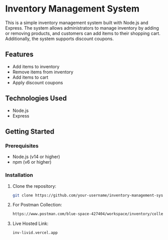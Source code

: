 # Inventory Management System

This is a simple inventory management system built with Node.js and Express. The system allows administrators to manage inventory by adding or removing products, and customers can add items to their shopping cart. Additionally, the system supports discount coupons.

## Features

- Add items to inventory
- Remove items from inventory
- Add items to cart
- Apply discount coupons

## Technologies Used

- Node.js
- Express

## Getting Started

### Prerequisites

- Node.js (v14 or higher)
- npm (v6 or higher)

### Installation

1. Clone the repository:

   ```bash
   git clone https://github.com/your-username/inventory-management-system.git
   
2. For Postman Collection:
   
   ```bash
   https://www.postman.com/blue-space-427404/workspace/inventory/collection/36263476-6cbaa5b2-3e75-4270-802f-ddc48a81edc6?action=share&creator=36263476

3. Live Hosted Link:
   
   ```bash
   inv-livid.vercel.app
